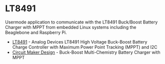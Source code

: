 # LT8491

Usermode application to communicate with the LT8491 Buck/Boost Battery Charger with MPPT from embedded Linux systems including the Beaglebone and Raspberry Pi.

* [LT8491](https://www.analog.com/en/products/lt8491.html) - Analog Devices LT8491 High Voltage Buck-Boost Battery Charge Controller with Maximum Power Point Tracking (MPPT) and I2C
* [Circuit Maker Design](https://circuitmaker.com/Projects/Details/Craig-Peacock-4/LT8490-Buck-Boost-Multi-Chemistry-Battery-Charger-with-MPPT) - Buck-Boost Multi-Chemistry Battery Charger with MPPT
